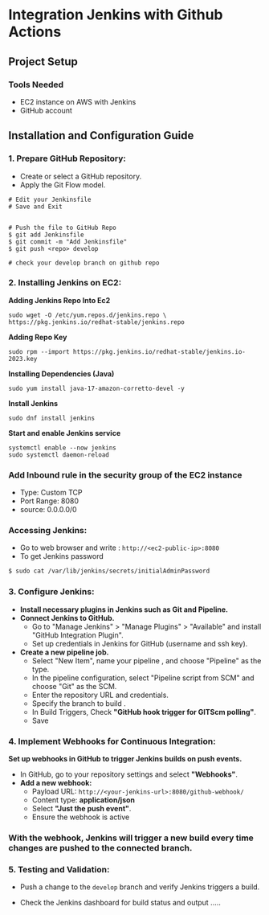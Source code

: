 # Integration Jenkins with Github Actions

## Project Setup

### Tools Needed
- EC2 instance on AWS with Jenkins
- GitHub account

## Installation and Configuration Guide
### 1. **Prepare GitHub Repository:**
   - Create or select a GitHub repository.
   - Apply the Git Flow model.
```
# Edit your Jenkinsfile
# Save and Exit


# Push the file to GitHub Repo
$ git add Jenkinsfile
$ git commit -m "Add Jenkinsfile"
$ git push <repo> develop

# check your develop branch on github repo
```

### 2. **Installing Jenkins on EC2:**

**Adding Jenkins Repo Into Ec2**

`sudo wget -O /etc/yum.repos.d/jenkins.repo \
    https://pkg.jenkins.io/redhat-stable/jenkins.repo`
    
**Adding Repo Key**

`sudo rpm --import https://pkg.jenkins.io/redhat-stable/jenkins.io-2023.key`

**Installing Dependencies (Java)**

`sudo yum install java-17-amazon-corretto-devel -y`

**Install Jenkins**

`sudo dnf install jenkins`

**Start and enable Jenkins service**

```
systemctl enable --now jenkins
sudo systemctl daemon-reload
```


### Add Inbound rule in the security group of the EC2 instance
- Type: Custom TCP
- Port Range: 8080
- source: 0.0.0.0/0

### Accessing Jenkins:
- Go to web browser and write : `http://<ec2-public-ip>:8080`
- To get Jenkins password
```bash
$ sudo cat /var/lib/jenkins/secrets/initialAdminPassword
```

### 3. **Configure Jenkins:**
   - **Install necessary plugins in Jenkins such as Git and Pipeline.**
   - **Connect Jenkins to GitHub.**
        - Go to "Manage Jenkins" > "Manage Plugins" > "Available" and install "GitHub Integration Plugin".
     - Set up credentials in Jenkins for GitHub (username and ssh key).
   - **Create a new pipeline job.**
     - Select "New Item", name your pipeline , and choose "Pipeline" as the type.
     - In the pipeline configuration, select "Pipeline script from SCM" and choose "Git" as the SCM.
     - Enter the repository URL and credentials.
     - Specify the branch to build .
     - In Build Triggers, Check **"GitHub hook trigger for GITScm polling"**.
     - Save

### 4. **Implement Webhooks for Continuous Integration:**
**Set up webhooks in GitHub to trigger Jenkins builds on push events.**
- In GitHub, go to your repository settings and select **"Webhooks"**.
- **Add a new webhook:**
   - Payload URL: `http://<your-jenkins-url>:8080/github-webhook/`
   - Content type: **application/json**
   - Select **"Just the push event"**.
   - Ensure the webhook is active
 
### **With the webhook, Jenkins will trigger a new build every time changes are pushed to the connected branch.**

### 5. **Testing and Validation:**
   - Push a change to the `develop` branch and verify Jenkins triggers a build.
   
- Check the Jenkins dashboard for build status and output .....





